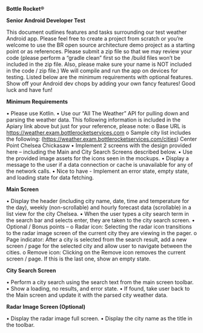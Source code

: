 **Bottle Rocket®**

**Senior Android Developer Test**

This document outlines features and tasks surrounding our test weather Android app.
Please feel free to create a project from scratch or you’re welcome to use the BR open source architecture demo project as a starting point or as references.
Please submit a zip file so that we may review your code (please perform a “gradle clean” first so the /build files won’t be included in the zip file. Also, please make sure your name is NOT included in the code / zip file.) We will compile and run the app on devices for testing.
Listed below are the minimum requirements with optional features. Show off your Android dev chops by adding your own fancy features! Good luck and have fun!

**Minimum Requirements**

• Please use Kotlin.
• Use our “All The Weather” API for pulling down and parsing the weather data. This following information is included in the Apiary link above but just for your reference, please note:
o Base URL is https://weather.exam.bottlerocketservices.com
o Sample city list includes the following:
(https://weather.exam.bottlerocketservices.com/cities) Center Point Chelsea Chickasaw
• Implement 2 screens with the design provided here – including the Main and City Search Screens described below.
• Use the provided image assets for the icons seen in the mockups.
• Display a message to the user if a data connection or cache is unavailable for any of the network calls.
• Nice to have - Implement an error state, empty state, and loading state for data fetching.

**Main Screen**

• Display the header (including city name, date, time and temperature for the day), weekly (non-scrollable) and hourly forecast data (scrollable) in a list view for the city Chelsea.
• When the user types a city search term in the search bar and selects enter, they are taken to the city search screen.
• Optional / Bonus points –
o Radar icon: Selecting the radar icon transitions to the radar image screen of the current city they are viewing in the pager.
o Page indicator: After a city is selected from the search result, add a new screen / page for the selected city and allow user to navigate between the cities.
o Remove icon: Clicking on the Remove icon removes the current screen / page. If this is the last one, show an empty state.

**City Search Screen**

• Perform a city search using the search text from the main screen toolbar.
• Show a loading, no results, and error state.
• If found, take user back to the Main screen and update it with the parsed city weather data.

**Radar Image Screen (Optional)**

• Display the radar image full screen.
• Display the city name as the title in the toolbar.
